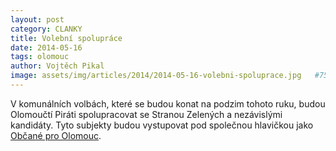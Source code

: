 ```yaml
---
layout: post
category: CLANKY
title: Volební spolupráce
date: 2014-05-16
tags: olomouc
author: Vojtěch Pikal
image: assets/img/articles/2014/2014-05-16-volebni-spoluprace.jpg   #751x422 pixelu
---
```

V komunálních volbách, které se budou konat na podzim tohoto ruku, budou Olomoučtí Piráti spolupracovat se Stranou Zelených a nezávislými kandidáty. Tyto subjekty budou vystupovat pod společnou hlavičkou jako [Občané pro Olomouc](http://obcaneproolomouc.cz/).
